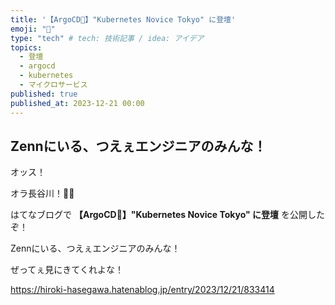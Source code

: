```yaml
---
title: '【ArgoCD🐙】"Kubernetes Novice Tokyo" に登壇'
emoji: "🐙"
type: "tech" # tech: 技術記事 / idea: アイデア
topics:
  - 登壇
  - argocd
  - kubernetes
  - マイクロサービス
published: true
published_at: 2023-12-21 00:00
---
```


## Zennにいる、つえぇエンジニアのみんな！

オッス！

オラ長谷川！✋🏻

はてなブログで **【ArgoCD🐙】"Kubernetes Novice Tokyo" に登壇** を公開したぞ！

Zennにいる、つえぇエンジニアのみんな！

ぜってぇ見にきてくれよな！

https://hiroki-hasegawa.hatenablog.jp/entry/2023/12/21/833414

